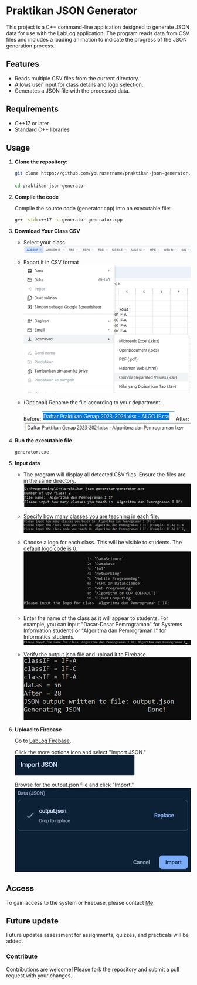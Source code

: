 # Praktikan JSON Generator

This project is a C++ command-line application designed to generate JSON data for use with the LabLog application. The program reads data from CSV files and includes a loading animation to indicate the progress of the JSON generation process.

## Features

- Reads multiple CSV files from the current directory.
- Allows user input for class details and logo selection.
- Generates a JSON file with the processed data.

## Requirements

- C++17 or later
- Standard C++ libraries

## Usage

1. **Clone the repository:**

     ```sh
    git clone https://github.com/yourusername/praktikan-json-generator.git

    cd praktikan-json-generator
    ```

2. **Compile the code**

    Compile the source code (generator.cpp) into an executable file:
    ```sh 
    g++ -std=c++17 -o generator generator.cpp
    ```


3. **Download Your Class CSV**
    - Select your class
    ![Class Image](images/sheetlist.png)
    
    - Export it in CSV format
    ![Export Image](images/export.png)

    - (Optional) Rename the file according to your department.

        Before:
    ![After Image](images/before.png)
        After:![Before Image](images/after.png)

4. **Run the executable file**
    ```sh
    generator.exe
    ```
5. **Input data**

    - The program will display all detected CSV files. Ensure the files are in the same directory.
    ![Run Image](images/run1.png)

    - Specify how many classes you are teaching in each file.
    ![Run Image](images/run2.png)

    - Choose a logo for each class. This will be visible to students. The default logo code is 0.
    ![Run Image](images/run3.png)

    - Enter the name of the class as it will appear to students. For example, you can input "Dasar-Dasar Pemrograman" for Systems Information students or "Algoritma dan Pemrograman I" for Informatics students.![Run Image](images/run4.png)

    - Verify the output.json file and upload it to Firebase.![Run Image](images/run5.png)
6. **Upload to Firebase**
    
    Go to [LabLog Firebase](https://console.firebase.google.com/u/0/project/lablog-d9430/database/lablog-d9430-default-rtdb/data/~2Fusers).

    Click the more options icon and select "Import JSON." ![Firebase Image](images/firebase1.png)

    Browse for the output.json file and click "Import." ![Firebase Image](images/firebase3.png)


## Access

To gain access to the system or Firebase, please contact [Me](https://www.instagram.com/r_kavarera).


## Future update

Future updates assessment for assignments, quizzes, and practicals will be added.

### Contribute

Contributions are welcome! Please fork the repository and submit a pull request with your changes.
